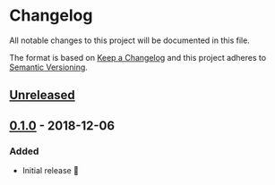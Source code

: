 # Changelog

All notable changes to this project will be documented in this file.

The format is based on [Keep a Changelog](http://keepachangelog.com/en/1.0.0/) and this project adheres to [Semantic Versioning](http://semver.org/spec/v2.0.0.html).

## [Unreleased]

## [0.1.0] - 2018-12-06
### Added
- Initial release 🎉

[Unreleased]: https://github.com/CultureHQ/add-to-calendar/compare/v0.1.0...HEAD
[0.1.0]: https://github.com/CultureHQ/components/compare/d105a7...v0.1.0
